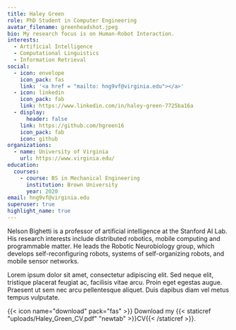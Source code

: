 ```yaml
---
title: Haley Green
role: PhD Student in Computer Engineering
avatar_filename: greenheadshot.jpeg
bio: My research focus is on Human-Robot Interaction.
interests:
  - Artificial Intelligence
  - Computational Linguistics
  - Information Retrieval
social:
  - icon: envelope
    icon_pack: fas
    link: '<a href = "mailto: hng9vf@virginia.edu"></a>'
  - icon: linkedin
    icon_pack: fab
    link: https://www.linkedin.com/in/haley-green-7725ba16a
  - display:
      header: false
    link: https://github.com/hgreen16
    icon_pack: fab
    icon: github
organizations:
  - name: University of Virginia
    url: https://www.virginia.edu/
education:
  courses:
    - course: BS in Mechanical Engineering
      institution: Brown University
      year: 2020
email: hng9vf@virginia.edu
superuser: true
highlight_name: true
---
```

Nelson Bighetti is a professor of artificial intelligence at the Stanford AI Lab. His research interests include distributed robotics, mobile computing and programmable matter. He leads the Robotic Neurobiology group, which develops self-reconfiguring robots, systems of self-organizing robots, and mobile sensor networks.

Lorem ipsum dolor sit amet, consectetur adipiscing elit. Sed neque elit, tristique placerat feugiat ac, facilisis vitae arcu. Proin eget egestas augue. Praesent ut sem nec arcu pellentesque aliquet. Duis dapibus diam vel metus tempus vulputate.

{{< icon name="download" pack="fas" >}} Download my {{< staticref "uploads/Haley_Green_CV.pdf" "newtab" >}}CV{{< /staticref >}}.
